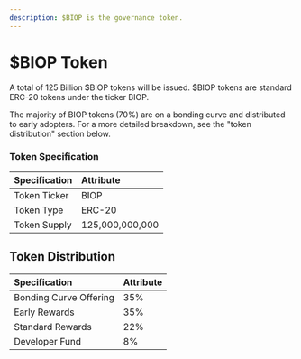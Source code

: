 ```yaml
---
description: $BIOP is the governance token.
---
```


# $BIOP Token

A total of 125 Billion $BIOP tokens will be issued. $BIOP tokens are standard ERC-20 tokens under the ticker BIOP.

The majority of BIOP tokens \(70%\) are on a bonding curve and distributed to early adopters. For a more detailed breakdown, see the "token distribution" section below.

### Token Specification 

| Specification | Attribute |
| :--- | :--- |
| Token Ticker | BIOP |
| Token Type | ERC-20 |
| Token Supply | 125,000,000,000 |

## Token Distribution

| Specification | Attribute |
| :--- | :--- |
| Bonding Curve Offering | 35% |
| Early Rewards | 35% |
| Standard Rewards | 22% |
| Developer Fund | 8% |

## 

